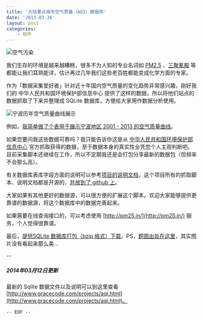 ```yaml
---
title: '大陆重点城市空气质量（AQI）数据库'
date: '2013-03-26'
layout: post
categories:
    - 软件
---
```


![空气污染](http://files.gracecode.com/2013_03_26/1364268764.jpg)

我们生存的环境是越来越糟糕，很多不为人知的专业名词如
[PM2.5](http://zh.wikipedia.org/wiki/%E6%87%B8%E6%B5%AE%E7%B2%92%E5%AD%90) 、[三聚氰胺](http://zh.wikipedia.org/zh/%E4%B8%89%E8%81%9A%E6%B0%B0%E8%83%BA)  等都能让我们耳熟能详，估计再过几年我们这些老百姓都能变成化学方面的专家。

作为「数据采集爱好者」针对近十年国内空气质量的变化趋势非常感兴趣，刚好我们的 中华人民共和国环境保护部信息中心 提供了这样的数据，所以将他们站点的数据抓取了下来并整理成 SQLite 数据库，方便给大家用作数据分析使用。

![宁波历年空气质量曲线展示](http://files.gracecode.com/2013_03_26/1364269612@640.png)

例如，[我简单做了个表用于展示宁波地区 2001 - 2013 的空气质量曲线](http://graceco.de/aqi/)。

如果您要问我这些数据可靠吗？我只能告诉你这是从   [中华人民共和国环境保护部信息中心](http://datacenter.mep.gov.cn/)  官方抓取获得的数据，至于数据本身的真实性全凭您个人主观判断吧。目前采集脚本还继续在工作，所以不定期我还是会打包分享最新的数据包（但频率不会那么高）。

有关数据库表库字段方面的说明可以参考[项目的说明文档](https://github.com/feelinglucky/AQI)，这个项目所有的抓取脚本、说明文档都是开源的，[并放到了 github 上](https://github.com/feelinglucky/AQI)。

大家如果有其他更好的数据源，可以很方便的扩展这个脚本。欢迎大家能够提供更靠谱的数据源，将这个数据库中的数据完善起来。

如果需要在线查询接口的，可以考虑使用 [http://pm25.in/](http://pm25.in/) 服务，个人觉得很靠谱。

最后，[提供SQLite 数据库打包（bzip 格式）下载](https://code.google.com/p/gracecode/downloads/detail?name=aqi-20130326.sqlite.bz2)。PS，[题图出处在这里](http://www.chinafile.com/taxi-drivers-china-have-highest-pm25-air-pollutant-exposure)，其实图片没有看起来那么美…

-- 

##### 2014年03月12日更新

最新的 Sqlite 数据文件以及说明可以到这里查看 [http://www.gracecode.com/projects/aqi.html](http://www.gracecode.com/projects/aqi.html)。


`-- EOF --`
